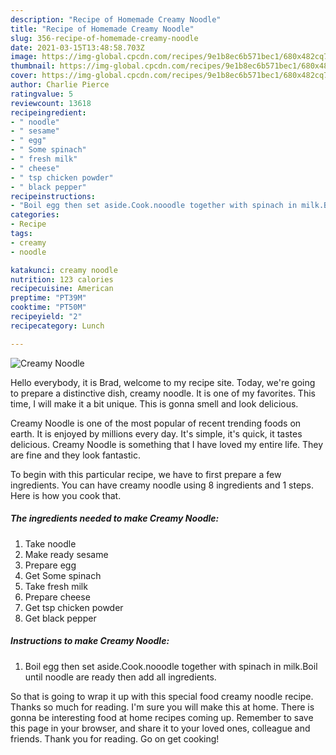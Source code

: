```yaml
---
description: "Recipe of Homemade Creamy Noodle"
title: "Recipe of Homemade Creamy Noodle"
slug: 356-recipe-of-homemade-creamy-noodle
date: 2021-03-15T13:48:58.703Z
image: https://img-global.cpcdn.com/recipes/9e1b8ec6b571bec1/680x482cq70/creamy-noodle-recipe-main-photo.jpg
thumbnail: https://img-global.cpcdn.com/recipes/9e1b8ec6b571bec1/680x482cq70/creamy-noodle-recipe-main-photo.jpg
cover: https://img-global.cpcdn.com/recipes/9e1b8ec6b571bec1/680x482cq70/creamy-noodle-recipe-main-photo.jpg
author: Charlie Pierce
ratingvalue: 5
reviewcount: 13618
recipeingredient:
- " noodle"
- " sesame"
- " egg"
- " Some spinach"
- " fresh milk"
- " cheese"
- " tsp chicken powder"
- " black pepper"
recipeinstructions:
- "Boil egg then set aside.Cook.nooodle together with spinach in milk.Boil until noodle are ready then add all ingredients."
categories:
- Recipe
tags:
- creamy
- noodle

katakunci: creamy noodle 
nutrition: 123 calories
recipecuisine: American
preptime: "PT39M"
cooktime: "PT50M"
recipeyield: "2"
recipecategory: Lunch

---
```



![Creamy Noodle](https://img-global.cpcdn.com/recipes/9e1b8ec6b571bec1/680x482cq70/creamy-noodle-recipe-main-photo.jpg)

Hello everybody, it is Brad, welcome to my recipe site. Today, we're going to prepare a distinctive dish, creamy noodle. It is one of my favorites. This time, I will make it a bit unique. This is gonna smell and look delicious.

Creamy Noodle is one of the most popular of recent trending foods on earth. It is enjoyed by millions every day. It's simple, it's quick, it tastes delicious. Creamy Noodle is something that I have loved my entire life. They are fine and they look fantastic.




To begin with this particular recipe, we have to first prepare a few ingredients. You can have creamy noodle using 8 ingredients and 1 steps. Here is how you cook that.

<!--inarticleads1-->

##### The ingredients needed to make Creamy Noodle:

1. Take  noodle
1. Make ready  sesame
1. Prepare  egg
1. Get  Some spinach
1. Take  fresh milk
1. Prepare  cheese
1. Get  tsp chicken powder
1. Get  black pepper




<!--inarticleads2-->

##### Instructions to make Creamy Noodle:

1. Boil egg then set aside.Cook.nooodle together with spinach in milk.Boil until noodle are ready then add all ingredients.




So that is going to wrap it up with this special food creamy noodle recipe. Thanks so much for reading. I'm sure you will make this at home. There is gonna be interesting food at home recipes coming up. Remember to save this page in your browser, and share it to your loved ones, colleague and friends. Thank you for reading. Go on get cooking!
